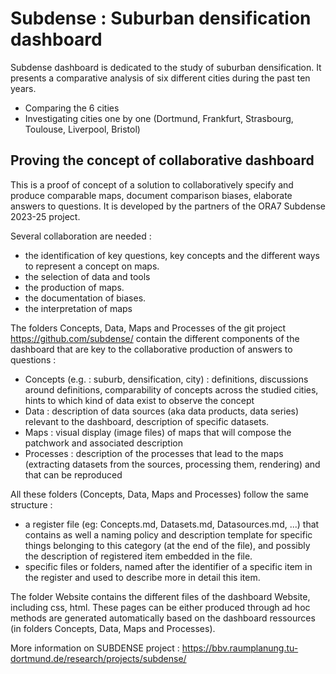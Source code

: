 Subdense : Suburban densification dashboard  
==================================================
   
Subdense dashboard is dedicated to the study of suburban densification. It presents a comparative analysis of six different cities during the past ten years. 
- Comparing the 6 cities
- Investigating cities one by one (Dortmund, Frankfurt, Strasbourg, Toulouse, Liverpool, Bristol)  
   
Proving the concept of collaborative dashboard 
------------------------------------------------------
This is a proof of concept of a solution to collaboratively specify and produce comparable maps, document comparison biases, elaborate answers to questions. It is developed by the partners of the ORA7 Subdense 2023-25 project. 

Several collaboration are needed : 
- the identification of key questions, key concepts and the different ways to represent a concept on maps.
- the selection of data and tools
- the production of maps.
- the documentation of biases.
- the interpretation of maps

The folders Concepts, Data, Maps and Processes of the git project https://github.com/subdense/ contain the different components of the dashboard that are key to the collaborative production of answers to questions :
- Concepts (e.g. : suburb, densification, city) : definitions, discussions around definitions, comparability of concepts across the studied cities, hints to which kind of data exist to observe the concept
- Data : description of data sources (aka data products, data series) relevant to the dashboard, description of specific datasets.
- Maps : visual display (image files) of maps that will compose the patchwork and associated description
- Processes : description of the processes that lead to the maps (extracting datasets from the sources, processing them, rendering) and that can be reproduced

All these folders (Concepts, Data, Maps and Processes) follow the same structure : 
- a register file (eg: Concepts.md, Datasets.md, Datasources.md, ...) that contains as well a naming policy and description template for specific things belonging to this category (at the end of the file), and possibly the description of registered item embedded in the file.
- specific files or folders, named after the identifier of a specific item in the register and used to describe more in detail this item. 

The folder Website contains the different files of the dashboard Website, including css, html. These pages can be either produced through ad hoc methods are generated automatically based on the dashboard ressources (in folders Concepts, Data, Maps and Processes). 

More information on SUBDENSE project : https://bbv.raumplanung.tu-dortmund.de/research/projects/subdense/ 


